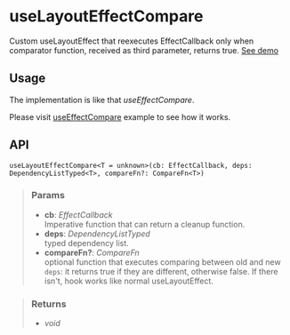 # useLayoutEffectCompare
Custom useLayoutEffect that reexecutes EffectCallback only when comparator function, received as third parameter, returns true. [See demo](https://nDriaDev.io/react-tools/#/hooks/lifecycle/useLayoutEffectCompare)

## Usage

The implementation is like that _useEffectCompare_.

Please visit [useEffectCompare](#/useEffectCompare) example to see how it works.

## API

```tsx
useLayoutEffectCompare<T = unknown>(cb: EffectCallback, deps: DependencyListTyped<T>, compareFn?: CompareFn<T>)
```

> ### Params
>
> - __cb__: _EffectCallback_  
Imperative function that can return a cleanup function.
> - __deps__: _DependencyListTyped_  
typed dependency list.
> - __compareFn?__: _CompareFn_  
optional function that executes comparing between old and new `deps`: it returns true if they are different, otherwise false. If there isn't, hook works like normal useLayoutEffect.
>

> ### Returns
>
> 
> - _void_  
>